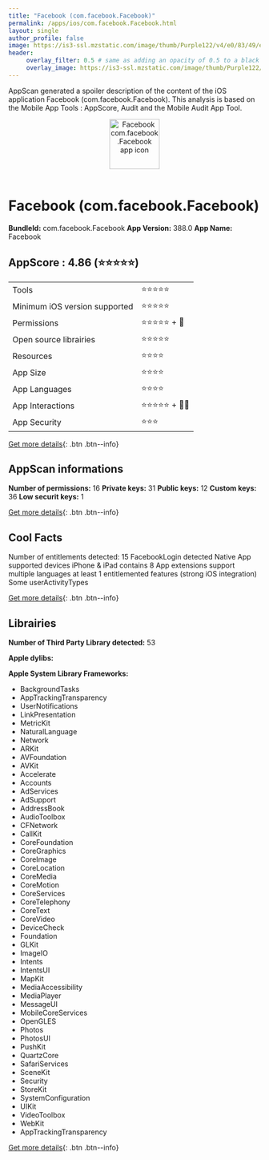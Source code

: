 ```yaml
---
title: "Facebook (com.facebook.Facebook)"
permalink: /apps/ios/com.facebook.Facebook.html
layout: single
author_profile: false
image: https://is3-ssl.mzstatic.com/image/thumb/Purple122/v4/e0/83/49/e083493a-7cd6-339d-79b2-50f5c03706ce/Icon-Production-0-1x_U007emarketing-0-7-0-85-220.png/512x512bb.jpg
header: 
     overlay_filter: 0.5 # same as adding an opacity of 0.5 to a black background
     overlay_image: https://is3-ssl.mzstatic.com/image/thumb/Purple122/v4/e0/83/49/e083493a-7cd6-339d-79b2-50f5c03706ce/Icon-Production-0-1x_U007emarketing-0-7-0-85-220.png/512x512bb.jpg
---
```

AppScan generated a spoiler description of the content of the iOS application Facebook (com.facebook.Facebook). This analysis is based on the Mobile App Tools : AppScore, Audit and the Mobile Audit App Tool.

  
  
<div style="text-align: center;"><img src="https://is3-ssl.mzstatic.com/image/thumb/Purple122/v4/e0/83/49/e083493a-7cd6-339d-79b2-50f5c03706ce/Icon-Production-0-1x_U007emarketing-0-7-0-85-220.png/512x512bb.jpg" width="100" height="100" alt="Facebook com.facebook.Facebook app icon"></div></br>
  
# Facebook (com.facebook.Facebook)

**BundleId:** com.facebook.Facebook
**App Version:** 388.0
**App Name:** Facebook


## AppScore : 4.86 (⭐️⭐️⭐️⭐️⭐️) 

<table>
<tr><td> Tools </td><td> ⭐️⭐️⭐️⭐️⭐️ </td></tr>
<tr><td> Minimum iOS version supported </td><td> ⭐️⭐️⭐️⭐️⭐️ </td></tr>
<tr><td> Permissions </td><td> ⭐️⭐️⭐️⭐️⭐️ + 🌟 </td></tr>
<tr><td> Open source librairies </td><td> ⭐️⭐️⭐️⭐️⭐️ </td></tr>
<tr><td> Resources </td><td> ⭐️⭐️⭐️⭐️ </td></tr>
<tr><td> App Size </td><td> ⭐️⭐️⭐️⭐️ </td></tr>
<tr><td> App Languages </td><td> ⭐️⭐️⭐️⭐️ </td></tr>
<tr><td> App Interactions </td><td> ⭐️⭐️⭐️⭐️⭐️ + 🌟🌟 </td></tr>
<tr><td> App Security </td><td> ⭐️⭐️⭐️ </td></tr>
</table>

[Get more details](/pricing.html){: .btn .btn--info}  
  
## AppScan informations 

**Number of permissions:** 16
**Private keys:** 31
**Public keys:** 12
**Custom keys:** 36
**Low securit keys:** 1
  
[Get more details](/pricing.html){: .btn .btn--info}

## Cool Facts

Number of entitlements detected: 15
FacebookLogin detected
Native App
supported devices iPhone & iPad
contains 8 App extensions
support multiple languages
at least 1 entitlemented features (strong iOS integration)
Some userActivityTypes
  
[Get more details](/pricing.html){: .btn .btn--info}

## Librairies 
**Number of Third Party Library detected:** 53

**Apple dylibs:**


**Apple System Library Frameworks:**
- BackgroundTasks
- AppTrackingTransparency
- UserNotifications
- LinkPresentation
- MetricKit
- NaturalLanguage
- Network
- ARKit
- AVFoundation
- AVKit
- Accelerate
- Accounts
- AdServices
- AdSupport
- AddressBook
- AudioToolbox
- CFNetwork
- CallKit
- CoreFoundation
- CoreGraphics
- CoreImage
- CoreLocation
- CoreMedia
- CoreMotion
- CoreServices
- CoreTelephony
- CoreText
- CoreVideo
- DeviceCheck
- Foundation
- GLKit
- ImageIO
- Intents
- IntentsUI
- MapKit
- MediaAccessibility
- MediaPlayer
- MessageUI
- MobileCoreServices
- OpenGLES
- Photos
- PhotosUI
- PushKit
- QuartzCore
- SafariServices
- SceneKit
- Security
- StoreKit
- SystemConfiguration
- UIKit
- VideoToolbox
- WebKit
- AppTrackingTransparency


  
[Get more details](/pricing.html){: .btn .btn--info}

